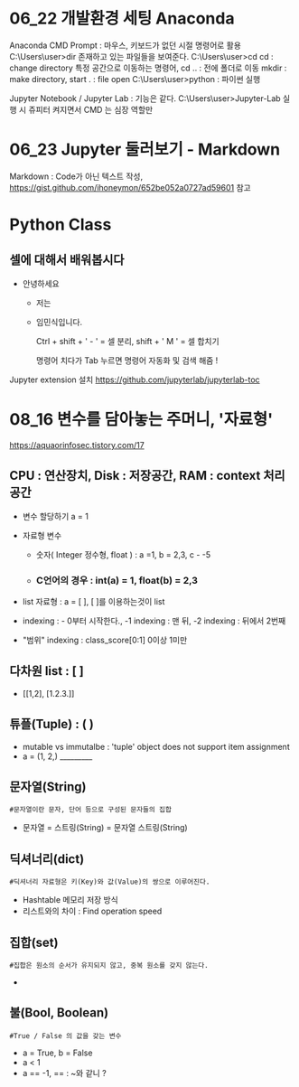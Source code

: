 # 06_22 개발환경 세팅 Anaconda 
  Anaconda CMD Prompt : 마우스, 키보드가 없던 시절 명령어로 활용
   C:\Users\user>dir   존재하고 있는 파일들을 보여준다.
   C:\Users\user>cd    cd : change directory 특정 공간으로 이동하는 명령어,  cd .. : 전에 폴더로 이동
                      mkdir : make directory,  start . : file open
   C:\Users\user>python : 파이썬 실행

Jupyter Notebook / Jupyter Lab : 기능은 같다.
   C:\Users\user>Jupyter-Lab 실행 시 쥬피터 켜지면서 CMD 는 심장 역할만
   



# 06_23 Jupyter 둘러보기 - Markdown

   Markdown : Code가 아닌 텍스트 작성, https://gist.github.com/ihoneymon/652be052a0727ad59601 참고
    
# Python Class
## 셀에 대해서 배워봅시다
- 안녕하세요
  - 저는
  - 임민식입니다.

       Ctrl + shift + ' - ' = 셀 분리, shift + ' M ' = 셀 합치기
       
       명령어 치다가 Tab 누르면 명령어 자동화 및 검색 해줌 !
       
Jupyter extension 설치  https://github.com/jupyterlab/jupyterlab-toc


# 08_16 변수를 담아놓는 주머니, '자료형' 
https://aquaorinfosec.tistory.com/17
 ## CPU : 연산장치, Disk : 저장공간, RAM : context 처리공간
 - 변수 할당하기
    a = 1
 - 자료형 변수

    - 숫자( Integer 정수형, float ) : a =1, b = 2,3, c - -5
    - ### C언어의 경우 : int(a) = 1, float(b) = 2,3
    
 - list 자료형 : a = [ ],  [ ]를 이용하는것이 list
 - indexing : - 0부터 시작한다., -1 indexing : 맨 뒤, -2 indexing : 뒤에서 2번째
 - "범위" indexing : class_score[0:1] 0이상 1미만

 ## 다차원 list : [ ]
 - [[1,2], [1.2.3.]]

 ## 튜플(Tuple) : ( )
 - mutable vs immutalbe : 'tuple' object does not support item assignment
 - a = (1, 2,) _________
 
 ## 문자열(String)
    #문자열이란 문자, 단어 등으로 구성된 문자들의 집합 
 - 문자열 = 스트링(String) = 문자열 스트링(String)

 
 ## 딕셔너리(dict)
    #딕셔너리 자료형은 키(Key)와 값(Value)의 쌍으로 이루어진다.
  - Hashtable 메모리 저장 방식
  - 리스트와의 차이 : Find operation speed

## 집합(set)
    #집합은 원소의 순서가 유지되지 않고, 중복 원소를 갖지 않는다. 
  - 

## 불(Bool, Boolean)
    #True / False 의 값을 갖는 변수
  - a = True, b = False
  - a < 1
  - a == -1,  == : ~와 같니 ? 
